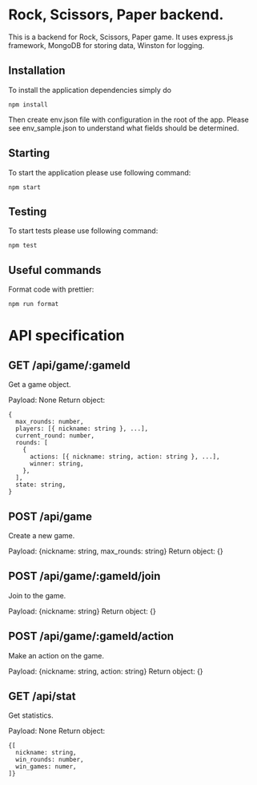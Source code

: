 # Rock, Scissors, Paper backend.

This is a backend for Rock, Scissors, Paper game.
It uses express.js framework, MongoDB for storing data, Winston for logging.

## Installation

To install the application dependencies simply do

```
npm install
```

Then create env.json file with configuration in the root of the app. Please see env_sample.json to understand what fields should be determined.

## Starting

To start the application please use following command:

```
npm start
```

## Testing

To start tests please use following command:

```
npm test
```

## Useful commands

Format code with prettier:

```
npm run format
```

# API specification

## GET /api/game/:gameId

Get a game object.

Payload: None
Return object:

```
{
  max_rounds: number,
  players: [{ nickname: string }, ...],
  current_round: number,
  rounds: [
    {
      actions: [{ nickname: string, action: string }, ...],
      winner: string,
    },
  ],
  state: string,
}
```

## POST /api/game

Create a new game.

Payload: {nickname: string, max_rounds: string}
Return object: {}

## POST /api/game/:gameId/join

Join to the game.

Payload: {nickname: string}
Return object: {}

## POST /api/game/:gameId/action

Make an action on the game.

Payload: {nickname: string, action: string}
Return object: {}

## GET /api/stat

Get statistics.

Payload: None
Return object:

```
{[
  nickname: string,
  win_rounds: number,
  win_games: numer,
]}
```
